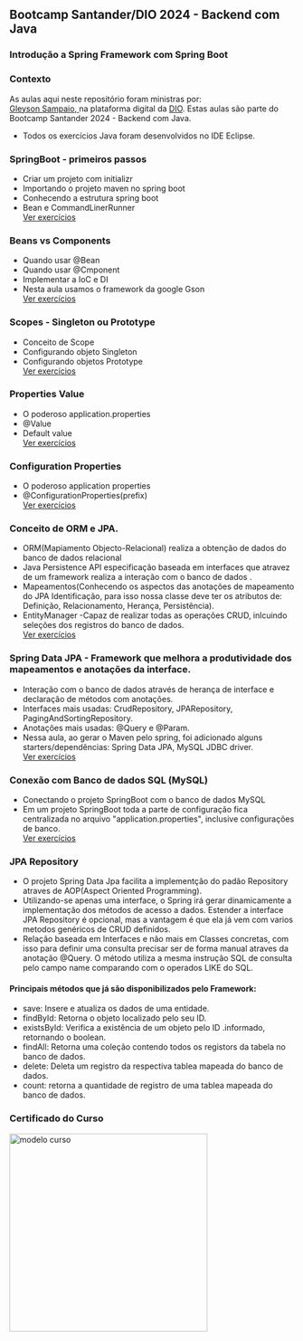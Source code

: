 
## Bootcamp Santander/DIO 2024 - Backend com Java
### Introdução a Spring Framework com Spring Boot

### Contexto  
As aulas aqui neste repositório foram ministras por:  
  [Gleyson Sampaio, ](https://www.linkedin.com/in/glysns/)
  na plataforma digital da [DIO](https://www.dio.me/en).
   Estas aulas são parte do Bootcamp Santander 2024 - Backend com Java.
  
- Todos os exercícios Java foram desenvolvidos no IDE Eclipse. 

### SpringBoot - primeiros passos
- Criar um projeto com initializr
- Importando o projeto maven no spring boot
- Conhecendo a estrutura spring boot 
- Bean e CommandLinerRunner  
 [Ver exercícios](https://github.com/LuizFabiodoCarmo/Aulas-SpringBoot-DIO/tree/main/dio-springboot/spring-primeiros-passos/primeiros-passos/primeiros-passos/src/main/java/dio/springboot)


### Beans vs Components
- Quando usar @Bean
- Quando usar @Cmponent
- Implementar a IoC e DI
- Nesta aula usamos o framework da google Gson  
 [Ver exercícios](https://github.com/LuizFabiodoCarmo/Aulas-SpringBoot-DIO/tree/main/dio-springboot/spring-ioc-di-beans-autowired/spring-beans-componets/src/main/java/dio/springboot)

### Scopes - Singleton ou Prototype
- Conceito de Scope
- Configurando objeto Singleton
- Configurando objetos Prototype  
 [Ver exercícios](https://github.com/LuizFabiodoCarmo/Aulas-SpringBoot-DIO/tree/main/dio-springboot/spring-scopes-singleton-prototype/spring-scopes-singleton-prototype/src/main/java/dio/springboot)

### Properties Value
- O poderoso application.properties
- @Value
- Default value  
 [Ver exercícios](https://github.com/LuizFabiodoCarmo/Aulas-SpringBoot-DIO/tree/main/dio-springboot/spring-properties-value/spring-properties-value/src/main/java/dio/springboot)

### Configuration Properties
- O poderoso application properties
- @ConfigurationProperties(prefix)   
[Ver exercícios](https://github.com/LuizFabiodoCarmo/Aulas-SpringBoot-DIO/tree/main/dio-springboot/spring-configuration-properties/spring-configuration-properties/src/main/java/dio/springboot)

### Conceito de ORM e JPA.
- ORM(Mapiamento Objecto-Relacional) realiza a obtenção de dados do banco de dados relacional 
- Java Persistence API especificação baseada em interfaces que atravez de um framework realiza a interação com o banco de dados . 
- Mapeamentos(Conhecendo os aspectos das anotações de mapeamento do JPA Identificação, para isso nossa classe deve ter os atributos de: 
      Definição, Relacionamento, Herança, Persistência).             
- EntityManager -Capaz de realizar todas as operações CRUD, inlcuindo seleções dos registros do banco de dados.  
[Ver exercícios](https://github.com/LuizFabiodoCarmo/Aulas-SpringBoot-DIO/tree/main/dio-springboot/aula-spring-data-jpa/aula-spring-data-jpa/src/main/java)

### Spring Data JPA - Framework que melhora a produtividade dos mapeamentos e anotações da interface.

- Interação com o banco de dados através de herança de interface e declaração de métodos com anotações.
- Interfaces mais usadas: CrudRepository, JPARepository, PagingAndSortingRepository.
- Anotações mais usadas: @Query e @Param.
- Nessa aula, ao gerar o Maven pelo spring, foi adicionado alguns starters/dependências:  Spring Data JPA, MySQL JDBC driver.  
[Ver exercícios](https://github.com/LuizFabiodoCarmo/Aulas-SpringBoot-DIO/tree/main/dio-springboot/aula-spring-data-jpa/aula-spring-data-jpa/src/main/java)

### Conexão com Banco de dados SQL (MySQL)
- Conectando o projeto SpringBoot com o banco de dados MySQL
- Em um projeto SpringBoot toda a parte de configuração fica centralizada no arquivo "application.properties", inclusive configurações de 
   banco.  
[Ver exercícios](https://github.com/LuizFabiodoCarmo/Aulas-SpringBoot-DIO/tree/main/dio-springboot/aula-spring-data-jpa-mysql/aula-spring-data-jpa/src/main/java)


### JPA Repository
 
- O projeto Spring Data Jpa facilita a implementção do padão Repository atraves de AOP(Aspect Oriented Programming).
- Utilizando-se apenas uma interface, o Spring irá gerar dinamicamente a implementação dos métodos de acesso a dados. Estender a interface JPA Repository é opcional, mas a vantagem é que ela já vem com varios metodos genéricos de CRUD definidos.
- Relação baseada em Interfaces e não mais em Classes concretas, com isso para definir uma consulta precisar ser de forma manual atraves da anotação @Query. O método utiliza a mesma instrução SQL de consulta pelo campo name comparando com o operados LIKE do SQL.

#### Principais métodos que já são disponibilizados pelo Framework:
- save: Insere e atualiza os dados de uma entidade.
- findById: Retorna o objeto localizado pelo seu ID.
- existsById: Verifica a existência de um objeto pelo ID .informado, retornando o boolean.
- findAll: Retorna uma coleção contendo todos os registors da tabela no banco de dados.
- delete: Deleta um registro da respectiva tablea mapeada do banco de dados.
- count: retorna a quantidade de registro de uma tablea mapeada do banco de dados.

<h3 align="">Certificado do Curso</h3>
<div align="">
    <img height="350" title="modelo curso" src="https://github.com/user-attachments/assets/c2c8b073-5ca8-43ea-99eb-c7fd18d3c467"/>      
</div>
  


